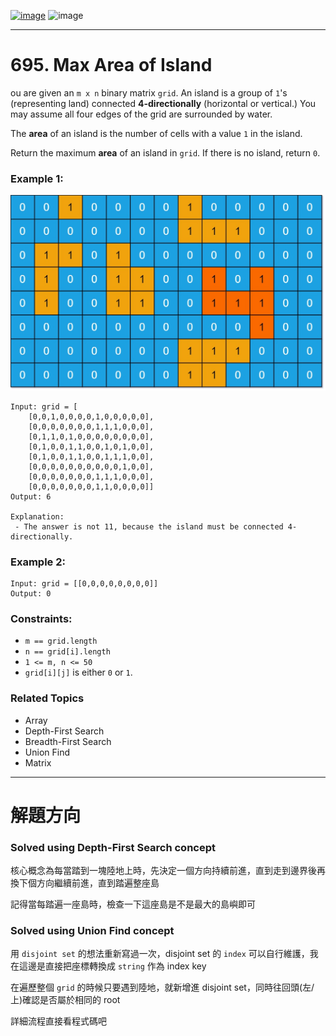 [![image](https://img.shields.io/badge/Leetcode-Link-blue?logo=leetcode)](https://leetcode.com/problems/max-area-of-island/)
![image](https://img.shields.io/badge/Difficulty-Medium-yellow)

---

# 695. Max Area of Island

ou are given an `m x n` binary matrix `grid`. An island is a group of `1`'s (representing land) connected **4-directionally** (horizontal or vertical.) You may assume all four edges of the grid are surrounded by water.

The **area** of an island is the number of cells with a value `1` in the island.

Return the maximum **area** of an island in `grid`. If there is no island, return `0`.

### Example 1:

![image](./image/maxarea1-grid.jpeg)

```
Input: grid = [
    [0,0,1,0,0,0,0,1,0,0,0,0,0],
    [0,0,0,0,0,0,0,1,1,1,0,0,0],
    [0,1,1,0,1,0,0,0,0,0,0,0,0],
    [0,1,0,0,1,1,0,0,1,0,1,0,0],
    [0,1,0,0,1,1,0,0,1,1,1,0,0],
    [0,0,0,0,0,0,0,0,0,0,1,0,0],
    [0,0,0,0,0,0,0,1,1,1,0,0,0],
    [0,0,0,0,0,0,0,1,1,0,0,0,0]]
Output: 6

Explanation:
 - The answer is not 11, because the island must be connected 4-directionally.
```

### Example 2:

```
Input: grid = [[0,0,0,0,0,0,0,0]]
Output: 0
```

### Constraints:

- `m == grid.length`
- `n == grid[i].length`
- `1 <= m, n <= 50`
- `grid[i][j]` is either `0` or `1`.

### Related Topics

- Array
- Depth-First Search
- Breadth-First Search
- Union Find
- Matrix
  
---

# 解題方向

### Solved using Depth-First Search concept

核心概念為每當踏到一塊陸地上時，先決定一個方向持續前進，直到走到邊界後再換下個方向繼續前進，直到踏遍整座島

記得當每踏遍一座島時，檢查一下這座島是不是最大的島嶼即可

### Solved using Union Find concept

用 `disjoint set` 的想法重新寫過一次，disjoint set 的 `index` 可以自行維護，我在這邊是直接把座標轉換成 `string` 作為 index key

在遍歷整個 `grid` 的時候只要遇到陸地，就新增進 disjoint set，同時往回頭(左/上)確認是否屬於相同的 root

詳細流程直接看程式碼吧